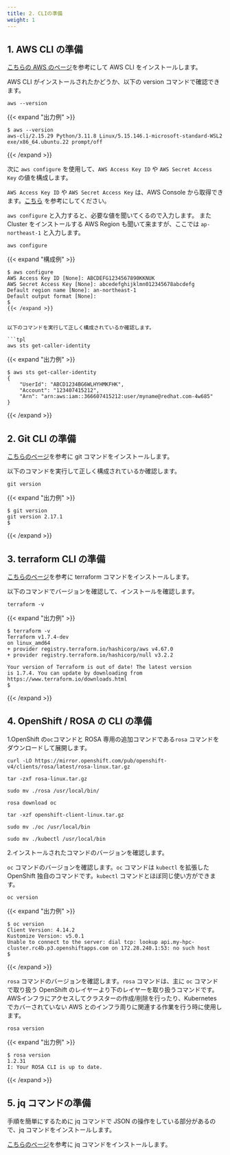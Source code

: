 ```yaml
---
title: 2. CLIの準備
weight: 1
---
```


## 1. AWS CLI の準備


[こちらの AWS のページ](https://docs.aws.amazon.com/ja_jp/cli/latest/userguide/getting-started-install.html)を参考にして AWS CLI をインストールします。

AWS CLI がインストールされたかどうか、以下の version コマンドで確認できます。

```tpl
aws --version
```

{{< expand "出力例" >}}
```tpl
$ aws --version
aws-cli/2.15.29 Python/3.11.8 Linux/5.15.146.1-microsoft-standard-WSL2 exe/x86_64.ubuntu.22 prompt/off

```
{{< /expand >}}


次に `aws configure` を使用して、`AWS Access Key ID` や `AWS Secret Access Key` の値を構成します。

`AWS Access Key ID` や `AWS Secret Access Key` は、AWS Console から取得できます。[こちら](https://docs.aws.amazon.com/ja_jp/IAM/latest/UserGuide/id_credentials_access-keys.html#Using_CreateAccessKey) を参考にしてください。

`aws configure` と入力すると、必要な値を聞いてくるので入力します。
また Cluster をインストールする AWS Region も聞いて来ますが、ここでは `ap-northeast-1` と入力します。


```tpl
aws configure
```

{{< expand "構成例" >}}
```tpl
$ aws configure
AWS Access Key ID [None]: ABCDEFG1234567890KKNUK
AWS Secret Access Key [None]: abcedefghijklmn012345678abcdefg
Default region name [None]: an-northeast-1
Default output format [None]: 
$ 
{{< /expand >}}


以下のコマンドを実行して正しく構成されているか確認します。

```tpl
aws sts get-caller-identity
```
{{< expand "出力例" >}}
```tpl
$ aws sts get-caller-identity
{
    "UserId": "ABCD1234BG6WLHYHMKFHK",
    "Account": "123407415212",
    "Arn": "arn:aws:iam::366607415212:user/myname@redhat.com-4w685"
}
```
{{< /expand >}}

## 2. Git CLI の準備

[こちらのページ](https://git-scm.com/book/ja/v2/%E4%BD%BF%E3%81%84%E5%A7%8B%E3%82%81%E3%82%8B-Git%E3%81%AE%E3%82%A4%E3%83%B3%E3%82%B9%E3%83%88%E3%83%BC%E3%83%AB)を参考に git コマンドをインストールします。

以下のコマンドを実行して正しく構成されているか確認します。
```tpl
git version
```

{{< expand "出力例" >}}
```tpl
$ git version
git version 2.17.1
$
```
{{< /expand >}}

## 3. terraform CLI の準備

[こちらのページ](https://developer.hashicorp.com/terraform/tutorials/aws-get-started/install-cli)を参考に terraform コマンドをインストールします。

以下のコマンドでバージョンを確認して、インストールを確認します。
```tpl
terraform -v
```

{{< expand "出力例" >}}
```tpl
$ terraform -v
Terraform v1.7.4-dev
on linux_amd64
+ provider registry.terraform.io/hashicorp/aws v4.67.0
+ provider registry.terraform.io/hashicorp/null v3.2.2

Your version of Terraform is out of date! The latest version
is 1.7.4. You can update by downloading from https://www.terraform.io/downloads.html
$ 
```
{{< /expand >}}

## 4. OpenShift / ROSA の CLI の準備

1.OpenShift の`oc`コマンドと ROSA 専用の追加コマンドである`rosa` コマンドをダウンロードして展開します。

```tpl
curl -LO https://mirror.openshift.com/pub/openshift-v4/clients/rosa/latest/rosa-linux.tar.gz
```
```tpl
tar -zxf rosa-linux.tar.gz 
```
```tpl
sudo mv ./rosa /usr/local/bin/
```
```tpl
rosa download oc
```
```tpl
tar -xzf openshift-client-linux.tar.gz 
```
```tpl
sudo mv ./oc /usr/local/bin
```
```tpl
sudo mv ./kubectl /usr/local/bin
```

2.インストールされたコマンドのバージョンを確認します。

`oc` コマンドのバージョンを確認します。`oc` コマンドは `kubectl` を拡張した OpenShift 独自のコマンドです。`kubectl` コマンドとほぼ同じ使い方ができます。


```tpl
oc version
```

{{< expand "出力例" >}}
```tpl
$ oc version
Client Version: 4.14.2
Kustomize Version: v5.0.1
Unable to connect to the server: dial tcp: lookup api.my-hpc-cluster.rc4b.p3.openshiftapps.com on 172.28.240.1:53: no such host
$
```
{{< /expand >}}


`rosa` コマンドのバージョンを確認します。`rosa` コマンドは、主に `oc` コマンドで取り扱う OpenShift のレイヤーより下のレイヤーを取り扱うコマンドです。AWSインフラにアクセスしてクラスターの作成/削除を行ったり、Kubernetes でカバーされていない AWS とのインフラ周りに関連する作業を行う時に使用します。


```tpl
rosa version
```

{{< expand "出力例" >}}
```tpl
$ rosa version
1.2.31
I: Your ROSA CLI is up to date.
```
{{< /expand >}}


## 5. jq コマンドの準備

手順を簡単にするために jq コマンドで JSON の操作をしている部分があるので、jq コマンドをインストールします。

[こちらのページ](https://jqlang.github.io/jq/download/)を参考に jq コマンドをインストールします。

